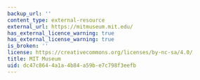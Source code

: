 ```yaml
---
backup_url: ''
content_type: external-resource
external_url: https://mitmuseum.mit.edu/
has_external_licence_warning: true
has_external_license_warning: true
is_broken: ''
license: https://creativecommons.org/licenses/by-nc-sa/4.0/
title: MIT Museum
uid: dc47c864-4a1a-4b84-a59b-e7c798f3eefb
---
```

